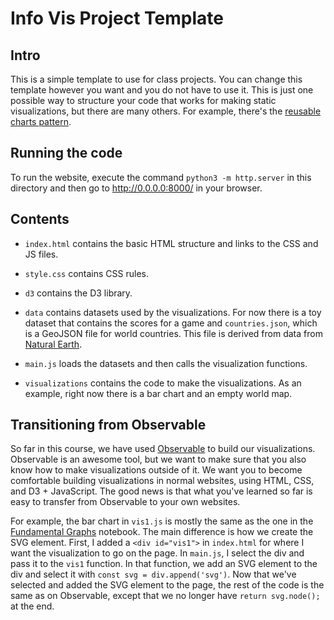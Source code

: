 # Info Vis Project Template

## Intro

This is a simple template to use for class projects. You can change this template however you want and you do not have to use it. This is just one possible way to structure your code that works for making static visualizations, but there are many others. For example, there's the [reusable charts pattern](https://bost.ocks.org/mike/chart/).

## Running the code

To run the website, execute the command `python3 -m http.server` in this directory and then go to http://0.0.0.0:8000/ in your browser.

## Contents

* `index.html` contains the basic HTML structure and links to the CSS and JS files.

* `style.css` contains CSS rules.

* `d3` contains the D3 library.

* `data` contains datasets used by the visualizations. For now there is a toy dataset that contains the scores for a game and `countries.json`, which is a GeoJSON file for world countries. This file is derived from data from [Natural Earth](https://www.naturalearthdata.com).

* `main.js` loads the datasets and then calls the visualization functions.

* `visualizations` contains the code to make the visualizations. As an example, right now there is a bar chart and an empty world map.

## Transitioning from Observable

So far in this course, we have used [Observable](https://observablehq.com) to build our visualizations. Observable is an awesome tool, but we want to make sure that you also know how to make visualizations outside of it. We want you to become comfortable building visualizations in normal websites, using HTML, CSS, and D3 + JavaScript. The good news is that what you've learned so far is easy to transfer from Observable to your own websites.

For example, the bar chart in `vis1.js` is mostly the same as the one in the [Fundamental Graphs](https://observablehq.com/@nyuvis/fundamental-graphs) notebook. The main difference is how we create the SVG element. First, I added a `<div id="vis1">` in `index.html` for where I want the visualization to go on the page. In `main.js`, I select the div and pass it to the `vis1` function. In that function, we add an SVG element to the div and select it with `const svg = div.append('svg')`. Now that we've selected and added the SVG element to the page, the rest of the code is the same as on Observable, except that we no longer have `return svg.node();` at the end.
